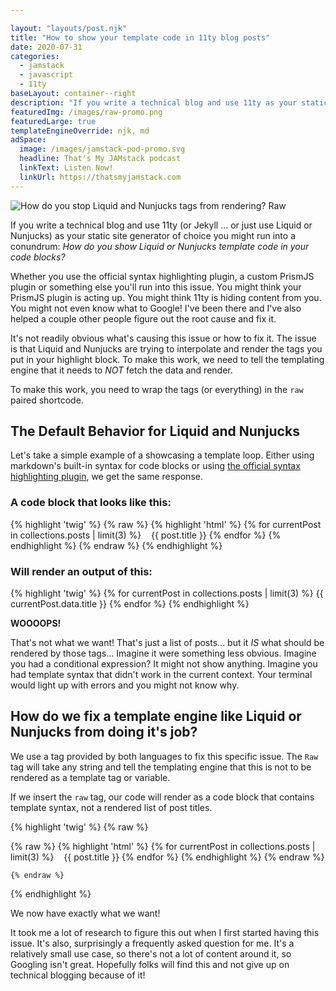 ```yaml
---

layout: "layouts/post.njk"
title: "How to show your template code in 11ty blog posts"
date: 2020-07-31
categories:
  - jamstack
  - javascript
  - 11ty
baseLayout: container--right
description: "If you write a technical blog and use 11ty as your static site generator of choice you might run into a conundrum: How do you show Liquid or Nunjucks template code in your code blocks."
featuredImg: /images/raw-promo.png
featuredLarge: true
templateEngineOverride: njk, md
adSpace: 
  image: /images/jamstack-pod-promo.svg
  headline: That's My JAMstack podcast
  linkText: Listen Now!
  linkUrl: https://thatsmyjamstack.com
---
```


![How do you stop Liquid and Nunjucks tags from rendering? Raw](/images/raw-topper.png)

If you write a technical blog and use 11ty (or Jekyll ... or just use Liquid or Nunjucks) as your static site generator of choice you might run into a conundrum: *How do you show Liquid or Nunjucks template code in your code blocks?*

Whether you use the official syntax highlighting plugin, a custom PrismJS plugin or something else you'll run into this issue. You might think your PrismJS plugin is acting up. You might think 11ty is hiding content from you. You might not even know what to Google! I've been there and I've also helped a couple other people figure out the root cause and fix it.

It's not readily obvious what's causing this issue or how to fix it. The issue is that Liquid and Nunjucks are trying to interpolate and render the tags you put in your highlight block. To make this work, we need to tell the templating engine that it needs to *NOT* fetch the data and render.

To make this work, you need to wrap the tags (or everything) in the `raw` paired shortcode.

## The Default Behavior for Liquid and Nunjucks

Let's take a simple example of a showcasing a template loop. Either using markdown's built-in syntax for code blocks or using [the official syntax highlighting plugin](https://github.com/11ty/eleventy-plugin-syntaxhighlight), we get the same response. 

### A code block that looks like this:

{% highlight 'twig' %}
{% raw %}
{% highlight 'html' %}
    {% for currentPost in collections.posts | limit(3)  %}
       {{ post.title }}
    {% endfor %}
{% endhighlight %}
{% endraw %}
{% endhighlight %}

### Will render an output of this:

{% highlight 'twig' %}
{% for currentPost in collections.posts | limit(3)  %}
{{ currentPost.data.title }}
{% endfor %}
{% endhighlight %}

**WOOOOPS!**

That's not what we want! That's just a list of posts... but it *IS* what should be rendered by those tags... Imagine it were something less obvious. Imagine you had a conditional expression? It might not show anything. Imagine you had template syntax that didn't work in the current context. Your terminal would light up with errors and you might not know why.

## How do we fix a template engine like Liquid or Nunjucks from doing it's job?

We use a tag provided by both languages to fix this specific issue. The `Raw` tag will take any string and tell the templating engine that this is not to be rendered as a template tag or variable.

If we insert the `raw` tag, our code will render as a code block that contains template syntax, not a rendered list of post titles.

{% highlight 'twig' %}
    {% raw %}

{% raw %}
    {% highlight 'html' %}
        {% for currentPost in collections.posts | limit(3)  %}
           {{ post.title }}
        {% endfor %}
    {% endhighlight %}
{% endraw %}

    {% endraw %}

{% endhighlight %}

We now have exactly what we want! 

It took me a lot of research to figure this out when I first started having this issue. It's also, surprisingly a frequently asked question for me. It's a relatively small use case, so there's not a lot of content around it, so Googling isn't great. Hopefully folks will find this and not give up on technical blogging because of it!